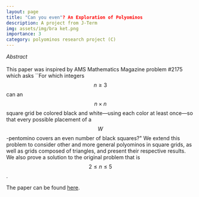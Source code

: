 ```yaml
---
layout: page
title: "Can you even"? An Exploration of Polyominos
description: A project from J-Term
img: assets/img/bra ket.png
importance: 3
category: polyominos research project (C)
---
```


<i> Abstract </i>
<br>
<br>
This paper was inspired by AMS Mathematics Magazine problem #2175 which asks ``For which integers $$n\geq 3$$ can an $$n\times n$$ square grid be colored black and white—using each color at least once—so that every possible placement of a $$W$$-pentomino covers an even number of black squares?" We  extend this problem to consider other and more general polyominos in square grids, as well as grids composed of triangles, and present their respective results. We also prove a solution to the original problem that is $$2\leq n\leq 5$$.

<p> The paper can be found <a href="https://quadcryo.github.io/quadcryo/projectpdf/jackson_medved_relyea_polyominos.pdf">here</a>.</p>